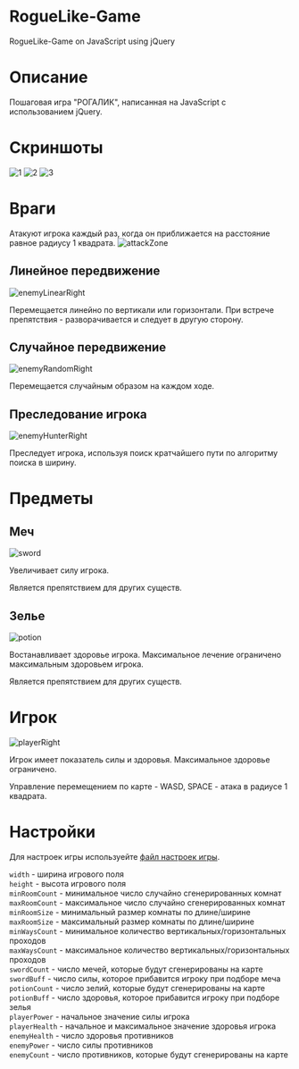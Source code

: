# RogueLike-Game
RogueLike-Game on JavaScript using jQuery

# Описание
Пошаговая игра "РОГАЛИК", написанная на JavaScript с использованием jQuery.

# Скриншоты
![1](https://github.com/Pomge/RogueLike-Game/assets/33260275/c242a766-e74c-43ee-8544-b656a86f1d3b)
![2](https://github.com/Pomge/RogueLike-Game/assets/33260275/f9e44935-7ad2-4fc9-aa60-a390652f6697)
![3](https://github.com/Pomge/RogueLike-Game/assets/33260275/0d080ed8-54d6-45c3-a5ac-4a1be7d74075)

# Враги
Атакуют игрока каждый раз, когда он приближается на расстояние равное радиусу 1 квадрата.
![attackZone](https://github.com/Pomge/RogueLike-Game/assets/33260275/265e2174-a5e7-4fbd-b70c-44cb66494bd0)

## Линейное передвижение
![enemyLinearRight](https://github.com/Pomge/RogueLike-Game/assets/33260275/f5220b60-9494-4a97-9b9c-799357cb8daa)

Перемещается линейно по вертикали или горизонтали. При встрече препятствия - разворачивается и следует в другую сторону.

## Случайное передвижение
![enemyRandomRight](https://github.com/Pomge/RogueLike-Game/assets/33260275/6f515969-32ca-459a-9e4c-b5cde0b6458c)

Перемещается случайным образом на каждом ходе.

## Преследование игрока
![enemyHunterRight](https://github.com/Pomge/RogueLike-Game/assets/33260275/e1a90452-a4a7-48bf-8f22-67e9caf2e217)

Преследует игрока, используя поиск кратчайшего пути по алгоритму поиска в ширину.

# Предметы
## Меч
![sword](https://github.com/Pomge/RogueLike-Game/assets/33260275/57b8f776-7c53-47a4-b028-4de93ebf9ca4)

Увеличивает силу игрока.

Является препятствием для других существ.

## Зелье
![potion](https://github.com/Pomge/RogueLike-Game/assets/33260275/d6d4698f-5750-4564-b80d-791b02d2389b)

Востанавливает здоровье игрока. Максимальное лечение ограничено максимальным здоровьем игрока.

Является препятствием для других существ.

# Игрок
![playerRight](https://github.com/Pomge/RogueLike-Game/assets/33260275/17533a76-6914-4101-aeea-8c3ec38c5f88)

Игрок имеет показатель силы и здоровья. Максимальное здоровье ограничено.

Управление перемещением по карте - WASD, SPACE - атака в радиусе 1 квадрата.

# Настройки
Для настроек игры используейте [файл настроек игры](https://github.com/Pomge/RogueLike-Game/blob/main/js/Settings.js).

`width` - ширина игрового поля <br/>
`height` - высота игрового поля <br/>
`minRoomCount` - минимальное число случайно сгенерированных комнат <br/>
`maxRoomCount` - максимальное число случайно сгенерированных комнат <br/>
`minRoomSize` - минимальный размер комнаты по длине/ширине <br/>
`maxRoomSize` - максимальный размер комнаты по длине/ширине <br/>
`minWaysCount` - минимальное количество вертикальных/горизонтальных проходов <br/>
`maxWaysCount` - максимальное количество вертикальных/горизонтальных проходов <br/>
`swordCount` - число мечей, которые будут сгенерированы на карте <br/>
`swordBuff` - число силы, которое прибавится игроку при подборе меча <br/>
`potionCount` - число зелий, которые будут сгенерированы на карте <br/>
`potionBuff` - число здоровья, которое прибавится игроку при подборе зелья <br/>
`playerPower` - начальное значение силы игрока <br/>
`playerHealth` - начальное и максимальное значение здоровья игрока <br/>
`enemyHealth` - число здоровья противников <br/>
`enemyPower` - число силы противников <br/>
`enemyCount` - число противников, которые будут сгенерированы на карте
